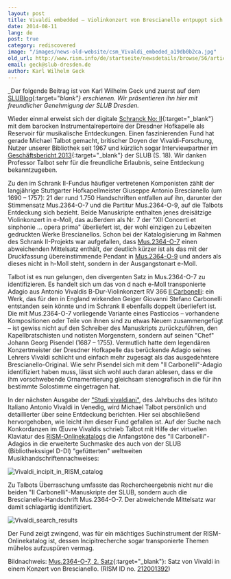```yaml
---
layout: post
title: Vivaldi embedded – Violinkonzert von Brescianello entpuppt sich als Pasticcio
date: 2014-08-11
lang: de
post: true
category: rediscovered
image: "/images/news-old-website/csm_Vivaldi_embeded_a19db0b2ca.jpg"
old_url: http://www.rism.info/de/startseite/newsdetails/browse/56/article/64/vivaldi-embedded-violin-concerto-by-brescianello-turns-out-to-be-a-pasticcio.html
email: geck@slub-dresden.de
author: Karl Wilhelm Geck
---
```


_Der folgende Beitrag ist von Karl Wilhelm Geck und zuerst auf dem [SLUBlog](http://blog.slub-dresden.de/beitrag/2014/08/05/vivaldi-embedded-violinkonzert-von-brescianello-entpuppt-sich-als-pasticcio/){:target="_blank"} erschienen. Wir präsentieren ihn hier mit freundlicher Genehmigung der SLUB Dresden._

Wieder einmal erweist sich der digitale [Schranck No: II](https://hofmusik.slub-dresden.de/themen/schrank-zwei/){:target="_blank"} mit dem barocken Instrumentalrepertoire der Dresdner Hofkapelle als Reservoir für musikalische Entdeckungen. Einen faszinierenden Fund hat gerade Michael Talbot gemacht, britischer Doyen der Vivaldi-Forschung, Nutzer unserer Bibliothek seit 1967 und kürzlich sogar Interviewpartner im [Geschäftsbericht 2013](http://nbn-resolving.de/urn:nbn:de:bsz:14-qucosa-145734){:target="_blank"} der SLUB (S. 18). Wir danken Professor Talbot sehr für die freundliche Erlaubnis, seine Entdeckung bekanntzugeben.


Zu den im Schrank II-Fundus häufiger vertretenen Komponisten zählt der langjährige Stuttgarter Hofkapellmeister Giuseppe Antonio Brescianello (um 1690 – 1757): 21 der rund 1.750 Handschriften entfallen auf ihn, darunter der Stimmensatz Mus.2364-O-7 und die Partitur Mus.2364-O-9, auf die Talbots Entdeckung sich bezieht. Beide Manuskripte enthalten jenes dreisätzige Violinkonzert in e-Moll, das außerdem als Nr. 7 der "XII Concerti et sinphonie … opera prima" überliefert ist, der wohl einzigen zu Lebzeiten gedruckten Werke Brescianellos. Schon bei der Katalogisierung im Rahmen des Schrank II-Projekts war aufgefallen, dass [Mus.2364-O-7](http://digital.slub-dresden.de/id307162303) einen abweichenden Mittelsatz enthält, der deutlich kürzer ist als das mit der Druckfassung übereinstimmende Pendant in [Mus.2364-O-9](http://digital.slub-dresden.de/id320631184) und anders als dieses nicht in h-Moll steht, sondern in der Ausgangstonart e-Moll.


Talbot ist es nun gelungen, den divergenten Satz in Mus.2364-O-7 zu identifizieren. Es handelt sich um das von d nach e-Moll transponierte Adagio aus Antonio Vivaldis B-Dur-Violinkonzert RV 366 [Il Carbonelli](https://www.youtube.com/watch?v=huLJ2Q95B7c): ein Werk, das für den in England wirkenden Geiger Giovanni Stefano Carbonelli entstanden sein könnte und im Schrank II ebenfalls doppelt überliefert ist. Die mit Mus.2364-O-7 vorliegende Variante eines Pasticcios – vorhandene Kompositionen oder Teile von ihnen sind zu etwas Neuem zusammengefügt – ist gewiss nicht auf den Schreiber des Manuskripts zurückzuführen, den Kapellbratschisten und notisten Morgenstern, sondern auf seinen "Chef" Johann Georg Pisendel (1687 – 1755). Vermutlich hatte dem legendären Konzertmeister der Dresdner Hofkapelle das berückende Adagio seines Lehrers Vivaldi schlicht und einfach mehr zugesagt als das ausgedehntere Brescianello-Original. Wie sehr Pisendel sich mit dem "Il Carbonelli"-Adagio identifiziert haben muss, lässt sich wohl auch daran ablesen, dass er die ihm vorschwebende Ornamentierung gleichsam stenografisch in die für ihn bestimmte Solostimme eingetragen hat.


In der nächsten Ausgabe der ["Studi vivaldiani"](http://slubdd.de/katalog?TN_libero_mab213681701), des Jahrbuchs des Istituto Italiano Antonio Vivaldi in Venedig, wird Michael Talbot persönlich und detaillierter über seine Entdeckung berichten. Hier sei abschließend hervorgehoben, wie leicht ihm dieser Fund gefallen ist. Auf der Suche nach Konkordanzen im Œuvre Vivaldis schrieb Talbot mit Hilfe der virtuellen Klaviatur des [RISM-Onlinekatalogs](http://opac.rism.info/) die Anfangstöne des "Il Carbonelli"-Adagios in die erweiterte Suchmaske des auch von der SLUB (Bibliothekssigel D-Dl) "gefütterten" weltweiten Musikhandschriftennachweises:


![Vivaldi_incipit_in_RISM_catalog](https://blog.slub-dresden.de/fileadmin/_processed_/1/c/csm_rism2C_f2f226702d.png)


Zu Talbots Überraschung umfasste das Rechercheergebnis nicht nur die beiden "Il Carbonelli"-Manuskripte der SLUB, sondern auch die Brescianello-Handschrift Mus.2364-O-7. Der abweichende Mittelsatz war damit schlagartig identifiziert.

![Vivaldi_search_results](https://blog.slub-dresden.de/fileadmin/_migrated/RTE/RTEmagicC_rism2B_01.png.png)


Der Fund zeigt zwingend, was für ein mächtiges Suchinstrument der RISM-Onlinekatalog ist, dessen Incipitrecherche sogar transponierte Themen mühelos aufzuspüren vermag.

Bildnachweis: [Mus.2364-O-7, 2. Satz](http://digital.slub-dresden.de/id307162303){:target="_blank"}: Satz von Vivaldi in einem Konzert von Brescianello. (RISM ID no. [212001392](https://opac.rism.info/metaopac/search?db=251&View=rism&q=rism212001392))
